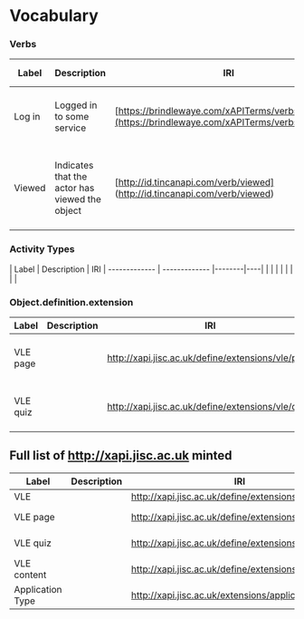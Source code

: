 # Vocabulary

### Verbs

| Label  	   | Description | IRI  | Example Usage
| ------------- | ------------- |--------|----|
|  Log in | Logged in to some service  | [https://brindlewaye.com/xAPITerms/verbs/loggedin](https://brindlewaye.com/xAPITerms/verbs/loggedin)	 |[Platform independent 'Logged in' Recipe] (login.md) |
|  Viewed | Indicates that the actor has viewed the object  |	[http://id.tincanapi.com/verb/viewed] (http://id.tincanapi.com/verb/viewed) | [Platform independent 'Module Viewed' Recipe] (Module-View.md)


### Activity Types

| Label  			| Description | IRI
| ------------- | ------------- |--------|----|
|   |   |    	|
|   |   |		|


### Object.definition.extension 

| Label  			| Description | IRI  | Example Usage
| ------------- | ------------- |--------|----|
| VLE page   |               | http://xapi.jisc.ac.uk/define/extensions/vle/page | [Module-View - Object] (Module-View.md#object) |
| VLE quiz   |               | http://xapi.jisc.ac.uk/define/extensions/vle/quiz | [Module-View - Object] (Module-View.md#object) |




## Full list of http://xapi.jisc.ac.uk minted

| Label  		| Description   | IRI    | Example Usage
| ------------- | ------------- |------------------------------------------------------|----|
| VLE |               | http://xapi.jisc.ac.uk/define/extensions/vle | [Logged in - Object] (login.md#object)|
| VLE page   |               | http://xapi.jisc.ac.uk/define/extensions/vle/page | [Module-View - Object] (Module-View.md#object) |
| VLE quiz   |               | http://xapi.jisc.ac.uk/define/extensions/vle/quiz | [Module-View - Object] (Module-View.md#object) |
| VLE content   |               | http://xapi.jisc.ac.uk/define/extensions/vle/content | [[Blackbord course content access] (vle/blackboard/course_content_access/js)|
| Application Type |            | http://xapi.jisc.ac.uk/extensions/applicationType | [Logged in - Object] (login.md#object) Logged In Object |
